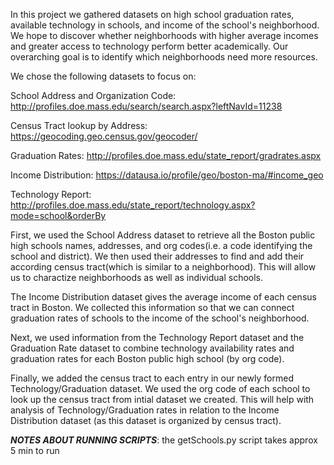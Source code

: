 In this project we gathered datasets on high school graduation rates, available technology in
schools, and income of the school's neighborhood. We hope to discover whether neighborhoods with 
higher average incomes and greater access to technology perform better academically. Our overarching goal 
is to identify which neighborhoods need more resources.
 
We chose the following datasets to focus on:

School Address and Organization Code:
http://profiles.doe.mass.edu/search/search.aspx?leftNavId=11238

Census Tract lookup by Address:
https://geocoding.geo.census.gov/geocoder/

Graduation Rates:
http://profiles.doe.mass.edu/state_report/gradrates.aspx

Income Distribution:
https://datausa.io/profile/geo/boston-ma/#income_geo

Technology Report:
http://profiles.doe.mass.edu/state_report/technology.aspx?mode=school&orderBy

First, we used the School Address dataset to retrieve all the 
Boston public high schools names, addresses, and org codes(i.e. a code identifying
the school and district). We then used their addresses to find and add
their according census tract(which is similar to a neighborhood). 
This will allow us to charactize neighborhoods as well as individual schools.

The Income Distribution dataset gives the average income of each census tract
in Boston. We collected this information so that we can connect graduation rates of schools
to the income of the school's neighborhood.

Next, we used information from the Technology Report dataset and the Graduation 
Rate dataset to combine technology availability rates and graduation rates for each Boston public
high school (by org code).

Finally, we added the census tract to each entry in our newly formed Technology/Graduation dataset.
We used the org code of each school to look up the census tract from intial dataset we created.
This will help with analysis of Technology/Graduation rates in relation to the Income Distribution dataset
(as this dataset is organized by census tract).

***NOTES ABOUT RUNNING SCRIPTS***: 
	the getSchools.py script takes approx 5 min to run









